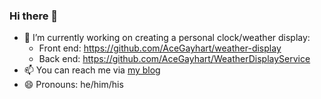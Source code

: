 ### Hi there 👋

- 🔭 I’m currently working on creating a personal clock/weather display:
  - Front end: https://github.com/AceGayhart/weather-display
  - Back end: https://github.com/AceGayhart/WeatherDisplayService
- 📫 You can reach me via [my blog](https://acegayhart.com/) 
- 😄 Pronouns: he/him/his

<!--
**AceGayhart/acegayhart** is a ✨ _special_ ✨ repository because its `README.md` (this file) appears on your GitHub profile.

Here are some ideas to get you started:

- 🔭 I’m currently working on ...
- 🌱 I’m currently learning ...
- 👯 I’m looking to collaborate on ...
- 🤔 I’m looking for help with ...
- 💬 Ask me about ...
- 📫 How to reach me: ...
- 😄 Pronouns: ...
- ⚡ Fun fact: ...
-->
